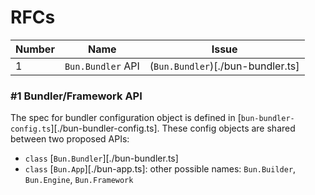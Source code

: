 # RFCs

| Number | Name              | Issue                             |
| ------ | ----------------- | --------------------------------- |
| 1      | `Bun.Bundler` API | (`Bun.Bundler`)[./bun-bundler.ts] |

### #1 Bundler/Framework API

The spec for bundler configuration object is defined in [`bun-bundler-config.ts`][./bun-bundler-config.ts]. These config objects are shared between two proposed APIs:

- `class` [`Bun.Bundler`][./bun-bundler.ts]
- `class` [`Bun.App`][./bun-app.ts]: other possible names: `Bun.Builder`, `Bun.Engine`, `Bun.Framework`
